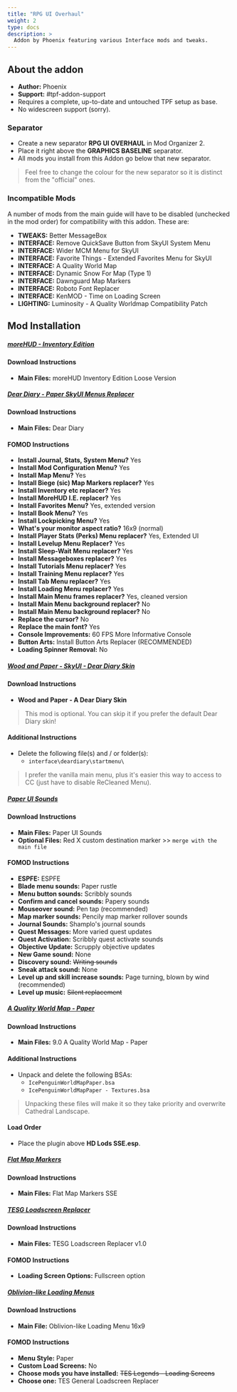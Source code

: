 ```yaml
---
title: "RPG UI Overhaul"
weight: 2
type: docs
description: >
  Addon by Phoenix featuring various Interface mods and tweaks.
---
```


## About the addon

- **Author:** Phoenix
- **Support:** #tpf-addon-support
- Requires a complete, up-to-date and untouched TPF setup as base.
- No widescreen support (sorry).

### Separator

- Create a new separator **RPG UI OVERHAUL** in Mod Organizer 2.
- Place it right above the **GRAPHICS BASELINE** separator.
- All mods you install from this Addon go below that new separator.

> Feel free to change the colour for the new separator so it is distinct from the "official" ones.

### Incompatible Mods

A number of mods from the main guide will have to be disabled (unchecked in the mod order) for compatibility with this addon. These are:

- **TWEAKS:** Better MessageBox
- **INTERFACE:** Remove QuickSave Button from SkyUI System Menu
- **INTERFACE:** Wider MCM Menu for SkyUI
- **INTERFACE:** Favorite Things - Extended Favorites Menu for SkyUI
- **INTERFACE:** A Quality World Map
- **INTERFACE:** Dynamic Snow For Map (Type 1)
- **INTERFACE:** Dawnguard Map Markers
- **INTERFACE:** Roboto Font Replacer
- **INTERFACE:** KenMOD - Time on Loading Screen
- **LIGHTING:** Luminosity - A Quality Worldmap Compatibility Patch

## Mod Installation

##### [moreHUD - Inventory Edition](https://www.nexusmods.com/skyrimspecialedition/mods/18619?tab=files)

#### Download Instructions

- **Main Files:** moreHUD Inventory Edition Loose Version

##### [Dear Diary - Paper SkyUI Menus Replacer](https://www.nexusmods.com/skyrimspecialedition/mods/23010?tab=files)

#### Download Instructions

- **Main Files:** Dear Diary

#### FOMOD Instructions

- **Install Journal, Stats, System Menu?** Yes
- **Install Mod Configuration Menu?** Yes
- **Install Map Menu?** Yes
- **Install Biege (sic) Map Markers replacer?** Yes
- **Install Inventory etc replacer?** Yes
- **Install MoreHUD I.E. replacer?** Yes
- **Install Favorites Menu?** Yes, extended version
- **Install Book Menu?** Yes
- **Install Lockpicking Menu?** Yes
- **What's your monitor aspect ratio?** 16x9 (normal)
- **Install Player Stats (Perks) Menu replacer?** Yes, Extended UI
- **Install Levelup Menu Replacer?** Yes
- **Install Sleep-Wait Menu replacer?** Yes
- **Install Messageboxes replacer?** Yes
- **Install Tutorials Menu replacer?** Yes
- **Install Training Menu replacer?** Yes
- **Install Tab Menu replacer?** Yes
- **Install Loading Menu replacer?** Yes
- **Install Main Menu frames replacer?** Yes, cleaned version
- **Install Main Menu background replacer?** No
- **Install Main Menu background replacer?** No
- **Replace the cursor?** No
- **Replace the main font?** Yes
- **Console Improvements:** 60 FPS More Informative Console
- **Button Arts:** Install Button Arts Replacer (RECOMMENDED)
- **Loading Spinner Removal:** No

##### [Wood and Paper - SkyUI - Dear Diary Skin](https://www.nexusmods.com/skyrimspecialedition/mods/44174?tab=files)

#### Download Instructions

- **Wood and Paper - A Dear Diary Skin**

> This mod is optional. You can skip it if you prefer the default Dear Diary skin!

#### Additional Instructions

- Delete the following file(s) and / or folder(s):
  - `interface\deardiary\startmenu\`

> I prefer the vanilla main menu, plus it's easier this way to access to CC (just have to disable ReCleaned Menu).

##### [Paper UI Sounds](https://www.nexusmods.com/skyrimspecialedition/mods/38944?tab=files)

#### Download Instructions

- **Main Files:** Paper UI Sounds
- **Optional Files:** Red X custom destination marker >> `merge with the main file`

#### FOMOD Instructions

- **ESPFE:** ESPFE
- **Blade menu sounds:** Paper rustle
- **Menu button sounds:** Scribbly sounds
- **Confirm and cancel sounds:** Papery sounds
- **Mouseover sound:** Pen tap (recommended)
- **Map marker sounds:** Pencily map marker rollover sounds
- **Journal Sounds:** Shamplo's journal sounds
- **Quest Messages:** More varied quest updates
- **Quest Activation:** Scribbly quest activate sounds
- **Objective Update:** Scrupply objective updates
- **New Game sound:** None
- **Discovery sound:** ~~Writing sounds~~
- **Sneak attack sound:** None
- **Level up and skill increase sounds:** Page turning, blown by wind (recommended)
- **Level up music:** ~~Silent replacement~~



##### [A Quality World Map - Paper](https://www.nexusmods.com/skyrimspecialedition/mods/5804?tab=files)

#### Download Instructions

- **Main Files:** 9.0 A Quality World Map - Paper

#### Additional Instructions

- Unpack and delete the following BSAs:
  - `IcePenguinWorldMapPaper.bsa`
  - `IcePenguinWorldMapPaper - Textures.bsa`

> Unpacking these files will make it so they take priority and overwrite Cathedral Landscape.

#### Load Order

- Place the plugin above **HD Lods SSE.esp**.

##### [Flat Map Markers](https://www.nexusmods.com/skyrimspecialedition/mods/22122?tab=files)

#### Download Instructions

- **Main Files:** Flat Map Markers SSE

##### [TESG Loadscreen Replacer](https://www.nexusmods.com/skyrimspecialedition/mods/5794?tab=files)

#### Download Instructions

- **Main Files:** TESG Loadscreen Replacer v1.0

#### FOMOD Instructions

- **Loading Screen Options:** Fullscreen option

##### [Oblivion-like Loading Menus](https://www.nexusmods.com/skyrimspecialedition/mods/38708?tab=files)

#### Download Instructions

- **Main File:** Oblivion-like Loading Menu 16x9

#### FOMOD Instructions

- **Menu Style:** Paper
- **Custom Load Screens:** No
- **Choose mods you have installed:** ~~TES Legends - Loading Screens~~
- **Choose one:** TES General Loadscreen Replacer